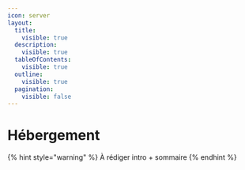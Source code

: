 ```yaml
---
icon: server
layout:
  title:
    visible: true
  description:
    visible: true
  tableOfContents:
    visible: true
  outline:
    visible: true
  pagination:
    visible: false
---
```


# Hébergement

{% hint style="warning" %}
À rédiger intro + sommaire
{% endhint %}

